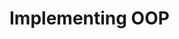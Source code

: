 <link rel="stylesheet" href="{{baseUrl}}/css/textbook.css">

<div class="website-content">

<div id="main">

# Implementing OOP

<include src="classes/print.md" />
<include src="classLevelMembers/print.md" />
<include src="associations/print.md" />
<include src="dependencies/print.md" />
<include src="composition/print.md" />
<include src="aggregation/print.md" />
<include src="associationClasses/print.md" />
<include src="inheritance/print.md" />
<include src="overriding/print.md" />
<include src="overloading/print.md" />
<include src="interfaces/print.md" />
<include src="abstractClasses/print.md" />
<include src="polymorphism/print.md" />

</div>

</div>
